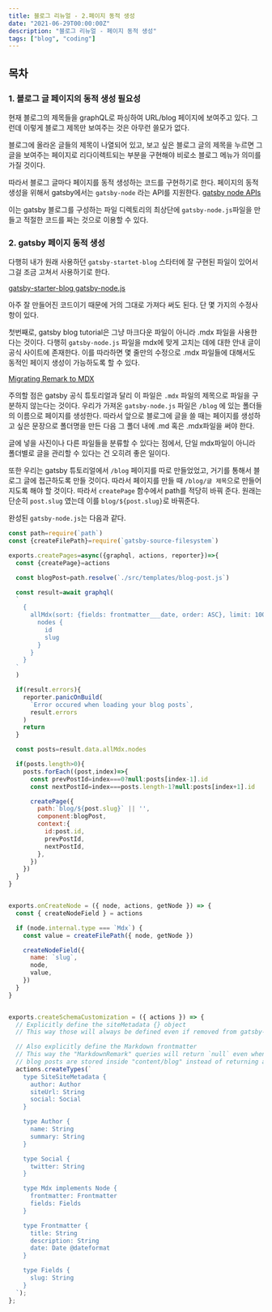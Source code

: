 ```yaml
---
title: 블로그 리뉴얼 - 2.페이지 동적 생성
date: "2021-06-29T00:00:00Z"
description: "블로그 리뉴얼 - 페이지 동적 생성"
tags: ["blog", "coding"]
---
```

## 목차

### 1. 블로그 글 페이지의 동적 생성 필요성
현재 블로그의 제목들을 graphQL로 파싱하여 URL/blog 페이지에 보여주고 있다.
그런데 이렇게 블로그 제목만 보여주는 것은 아무런 쓸모가 없다.

블로그에 올라온 글들의 제목이 나열되어 있고, 보고 싶은 블로그 글의 제목을 누르면 
그 글을 보여주는 페이지로 리다이렉트되는 부분을 구현해야 비로소 블로그 메뉴가 의미를 가질 것이다.

따라서 블로그 글마다 페이지를 동적 생성하는 코드를 구현하기로 한다.
페이지의 동적 생성을 위해서 gatsby에서는 `gatsby-node` 라는 API를 지원한다.
[gatsby node APIs](https://www.gatsbyjs.com/docs/reference/config-files/gatsby-node/)

이는 gatsby 블로그를 구성하는 파일 디렉토리의 최상단에 `gatsby-node.js`파일을
만들고 적절한 코드를 짜는 것으로 이용할 수 있다.

### 2. gatsby 페이지 동적 생성

다행히 내가 원래 사용하던 `gatsby-startet-blog` 스타터에 잘 구현된 파일이 있어서
그걸 조금 고쳐서 사용하기로 한다.

[gatsby-starter-blog gatsby-node.js](https://github.com/gatsbyjs/gatsby-starter-blog/blob/master/gatsby-node.js)

아주 잘 만들어진 코드이기 때문에 거의 그대로 가져다 써도 된다.
단 몇 가지의 수정사항이 있다.

첫번째로, gatsby blog tutorial은 그냥 마크다운 파일이 아니라 .mdx 파일을 사용한다는 것이다.
다행히 `gatsby-node.js` 파일을 mdx에 맞게 고치는 데에 대한 안내 글이
공식 사이트에 존재한다. 이를 따라하면 몇 줄만의 수정으로 .mdx 파일들에 대해서도
동적인 페이지 생성이 가능하도록 할 수 있다.

[Migrating Remark to MDX](https://www.gatsbyjs.com/docs/how-to/routing/migrate-remark-to-mdx/)

주의할 점은 gatsby 공식 튜토리얼과 달리 이 파일은 `.mdx` 파일의 제목으로 파일을 구분하지 않는다는 것이다.
우리가 가져온 `gatsby-node.js` 파일은 `/blog` 에 있는 폴더들의 이름으로 페이지를 생성한다.
따라서 앞으로 블로그에 글을 쓸 때는 페이지를 생성하고 싶은 문장으로 폴더명을 만든 다음
그 폴더 내에 .md 혹은 .mdx파일을 써야 한다.

글에 넣을 사진이나 다른 파일들을 분류할 수 있다는 점에서, 단일 mdx파일이 아니라
폴더별로 글을 관리할 수 있다는 건 오히려 좋은 일이다.

또한 우리는 gatsby 튜토리얼에서 `/blog` 페이지를 따로 만들었었고, 거기를 통해서
블로그 글에 접근하도록 만들 것이다. 따라서 페이지를 만들 때 `/blog/글 제목`으로
만들어지도록 해야 할 것이다. 따라서 `createPage` 함수에서 path를 적당히 바꿔 준다.
원래는 단순히 `post.slug` 였는데 이를 `blog/${post.slug}`로 바꿔준다.

완성된 `gatsby-node.js`는 다음과 같다.

```javascript
const path=require(`path`)
const {createFilePath}=require(`gatsby-source-filesystem`)

exports.createPages=async({graphql, actions, reporter})=>{
  const {createPage}=actions

  const blogPost=path.resolve(`./src/templates/blog-post.js`)

  const result=await graphql(
  `
    {
      allMdx(sort: {fields: frontmatter___date, order: ASC}, limit: 1000) {
        nodes {
          id
          slug
        }
      }
    }
  `
  )

  if(result.errors){
    reporter.panicOnBuild(
      `Error occured when loading your blog posts`,
      result.errors
    )
    return
  }

  const posts=result.data.allMdx.nodes

  if(posts.length>0){
    posts.forEach((post,index)=>{
      const prevPostId=index===0?null:posts[index-1].id
      const nextPostId=index===posts.length-1?null:posts[index+1].id

      createPage({
        path:`blog/${post.slug}` || '',
        component:blogPost,
        context:{
          id:post.id,
          prevPostId,
          nextPostId,
        },
      })
    })
  }
}


exports.onCreateNode = ({ node, actions, getNode }) => {
  const { createNodeField } = actions

  if (node.internal.type === `Mdx`) {
    const value = createFilePath({ node, getNode })

    createNodeField({
      name: `slug`,
      node,
      value,
    })
  }
}


exports.createSchemaCustomization = ({ actions }) => {
  // Explicitly define the siteMetadata {} object
  // This way those will always be defined even if removed from gatsby-config.ts

  // Also explicitly define the Markdown frontmatter
  // This way the "MarkdownRemark" queries will return `null` even when no
  // blog posts are stored inside "content/blog" instead of returning an error
  actions.createTypes(`
    type SiteSiteMetadata {
      author: Author
      siteUrl: String
      social: Social
    }

    type Author {
      name: String
      summary: String
    }

    type Social {
      twitter: String
    }

    type Mdx implements Node {
      frontmatter: Frontmatter
      fields: Fields
    }

    type Frontmatter {
      title: String
      description: String
      date: Date @dateformat
    }

    type Fields {
      slug: String
    }
  `);
};
```

